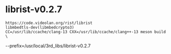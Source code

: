 # librist-v0.2.7
	https://code.videolan.org/rist/librist
	libmbedtls-dev(libmbedcrypto3)
	CC=/usr/lib/ccache/clang-13 CXX=/usr/lib/ccache/clang++-13 meson build \
--prefix=/usr/local/3rd_libs/librist-v0.2.7
